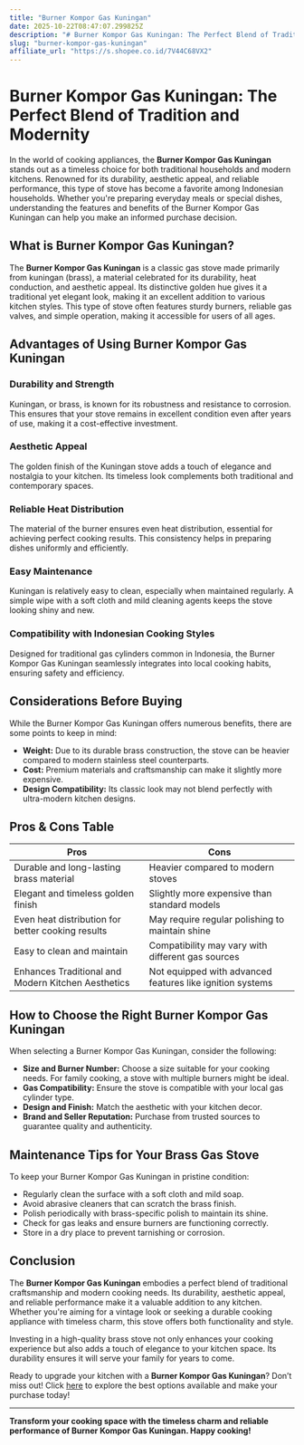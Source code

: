 ```yaml
---
title: "Burner Kompor Gas Kuningan"
date: 2025-10-22T08:47:07.299825Z
description: "# Burner Kompor Gas Kuningan: The Perfect Blend of Tradition and Modernity..."
slug: "burner-kompor-gas-kuningan"
affiliate_url: "https://s.shopee.co.id/7V44C68VX2"
---
```

# Burner Kompor Gas Kuningan: The Perfect Blend of Tradition and Modernity

In the world of cooking appliances, the **Burner Kompor Gas Kuningan** stands out as a timeless choice for both traditional households and modern kitchens. Renowned for its durability, aesthetic appeal, and reliable performance, this type of stove has become a favorite among Indonesian households. Whether you're preparing everyday meals or special dishes, understanding the features and benefits of the Burner Kompor Gas Kuningan can help you make an informed purchase decision.

## What is Burner Kompor Gas Kuningan?

The **Burner Kompor Gas Kuningan** is a classic gas stove made primarily from kuningan (brass), a material celebrated for its durability, heat conduction, and aesthetic appeal. Its distinctive golden hue gives it a traditional yet elegant look, making it an excellent addition to various kitchen styles. This type of stove often features sturdy burners, reliable gas valves, and simple operation, making it accessible for users of all ages.

## Advantages of Using Burner Kompor Gas Kuningan

### Durability and Strength

Kuningan, or brass, is known for its robustness and resistance to corrosion. This ensures that your stove remains in excellent condition even after years of use, making it a cost-effective investment.

### Aesthetic Appeal

The golden finish of the Kuningan stove adds a touch of elegance and nostalgia to your kitchen. Its timeless look complements both traditional and contemporary spaces.

### Reliable Heat Distribution

The material of the burner ensures even heat distribution, essential for achieving perfect cooking results. This consistency helps in preparing dishes uniformly and efficiently.

### Easy Maintenance

Kuningan is relatively easy to clean, especially when maintained regularly. A simple wipe with a soft cloth and mild cleaning agents keeps the stove looking shiny and new.

### Compatibility with Indonesian Cooking Styles

Designed for traditional gas cylinders common in Indonesia, the Burner Kompor Gas Kuningan seamlessly integrates into local cooking habits, ensuring safety and efficiency.

## Considerations Before Buying

While the Burner Kompor Gas Kuningan offers numerous benefits, there are some points to keep in mind:

- **Weight:** Due to its durable brass construction, the stove can be heavier compared to modern stainless steel counterparts.
- **Cost:** Premium materials and craftsmanship can make it slightly more expensive.
- **Design Compatibility:** Its classic look may not blend perfectly with ultra-modern kitchen designs.

## Pros & Cons Table

| Pros                                                      | Cons                                               |
|------------------------------------------------------------|----------------------------------------------------|
| Durable and long-lasting brass material                 | Heavier compared to modern stoves                 |
| Elegant and timeless golden finish                       | Slightly more expensive than standard models     |
| Even heat distribution for better cooking results      | May require regular polishing to maintain shine |
| Easy to clean and maintain                              | Compatibility may vary with different gas sources |
| Enhances Traditional and Modern Kitchen Aesthetics  | Not equipped with advanced features like ignition systems |

## How to Choose the Right Burner Kompor Gas Kuningan

When selecting a Burner Kompor Gas Kuningan, consider the following:

- **Size and Burner Number:** Choose a size suitable for your cooking needs. For family cooking, a stove with multiple burners might be ideal.
- **Gas Compatibility:** Ensure the stove is compatible with your local gas cylinder type.
- **Design and Finish:** Match the aesthetic with your kitchen decor.
- **Brand and Seller Reputation:** Purchase from trusted sources to guarantee quality and authenticity.

## Maintenance Tips for Your Brass Gas Stove

To keep your Burner Kompor Gas Kuningan in pristine condition:

- Regularly clean the surface with a soft cloth and mild soap.
- Avoid abrasive cleaners that can scratch the brass finish.
- Polish periodically with brass-specific polish to maintain its shine.
- Check for gas leaks and ensure burners are functioning correctly.
- Store in a dry place to prevent tarnishing or corrosion.

## Conclusion

The **Burner Kompor Gas Kuningan** embodies a perfect blend of traditional craftsmanship and modern cooking needs. Its durability, aesthetic appeal, and reliable performance make it a valuable addition to any kitchen. Whether you're aiming for a vintage look or seeking a durable cooking appliance with timeless charm, this stove offers both functionality and style.

Investing in a high-quality brass stove not only enhances your cooking experience but also adds a touch of elegance to your kitchen space. Its durability ensures it will serve your family for years to come.

Ready to upgrade your kitchen with a **Burner Kompor Gas Kuningan**? Don’t miss out! Click [here](https://s.shopee.co.id/7V44C68VX2) to explore the best options available and make your purchase today!

---

**Transform your cooking space with the timeless charm and reliable performance of Burner Kompor Gas Kuningan. Happy cooking!**